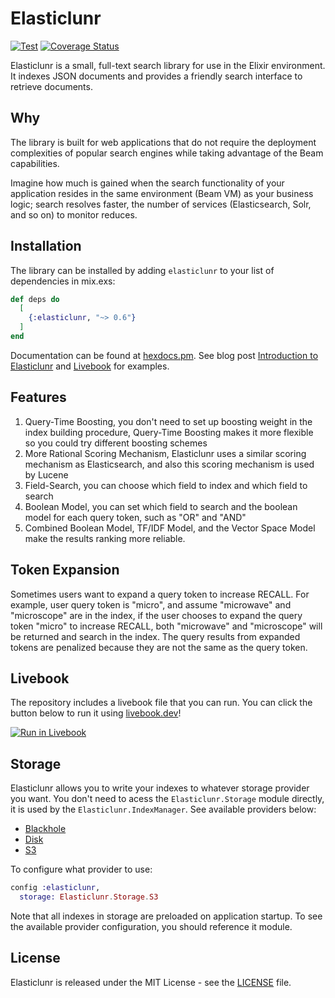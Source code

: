 # Elasticlunr

[![Test](https://github.com/heywhy/ex_elasticlunr/actions/workflows/test.yml/badge.svg?branch=master)](https://github.com/heywhy/ex_elasticlunr/actions) [![Coverage Status](https://coveralls.io/repos/github/heywhy/ex_elasticlunr/badge.svg)](https://coveralls.io/github/heywhy/ex_elasticlunr)

Elasticlunr is a small, full-text search library for use in the Elixir environment. It indexes JSON documents and provides a friendly search interface to retrieve documents.

## Why

The library is built for web applications that do not require the deployment complexities of popular search engines while taking advantage of the Beam capabilities.

Imagine how much is gained when the search functionality of your application resides in the same environment (Beam VM) as your business logic; search resolves faster, the number of services (Elasticsearch, Solr, and so on) to monitor reduces.

## Installation

The library can be installed by adding `elasticlunr` to your list of dependencies in mix.exs:

```elixir
def deps do
  [
    {:elasticlunr, "~> 0.6"}
  ]
end
```

Documentation can be found at [hexdocs.pm](https://hexdocs.pm/elasticlunr). See blog post [Introduction to Elasticlunr](https://atandarash.me/blog/introduction-to-elasticlunr) and [Livebook](#livebook) for examples.

## Features

1. Query-Time Boosting, you don't need to set up boosting weight in the index building procedure, Query-Time Boosting makes it more flexible so you could try different boosting schemes
2. More Rational Scoring Mechanism, Elasticlunr uses a similar scoring mechanism as Elasticsearch, and also this scoring mechanism is used by Lucene
3. Field-Search, you can choose which field to index and which field to search
4. Boolean Model, you can set which field to search and the boolean model for each query token, such as "OR" and "AND"
5. Combined Boolean Model, TF/IDF Model, and the Vector Space Model make the results ranking more reliable.

## Token Expansion

Sometimes users want to expand a query token to increase RECALL. For example, user query token is "micro", and assume "microwave" and "microscope" are in the index, if the user chooses to expand the query token "micro" to increase RECALL, both "microwave" and "microscope" will be returned and search in the index. The query results from expanded tokens are penalized because they are not the same as the query token.

## Livebook

The repository includes a livebook file that you can run. You can click the button below to run it using [livebook.dev](https://livebook.dev)!

[![Run in Livebook](https://livebook.dev/badge/v1/blue.svg)](https://livebook.dev/run?url=https%3A%2F%2Fgithub.com%2Fheywhy%2Fex_elasticlunr%2Fblob%2Fmaster%2Fdocs.livemd)

## Storage

Elasticlunr allows you to write your indexes to whatever storage provider you want. You don't need to acess the `Elasticlunr.Storage` module directly, it is used by the `Elasticlunr.IndexManager`. See available providers below:

* [Blackhole](https://github.com/heywhy/ex_elasticlunr/blob/master/lib/elasticlunr/storage/blackhole.ex)
* [Disk](https://github.com/heywhy/ex_elasticlunr/blob/master/lib/elasticlunr/storage/disk.ex)
* [S3](https://github.com/heywhy/ex_elasticlunr_s3)

To configure what provider to use:

```elixir
config :elasticlunr,
  storage: Elasticlunr.Storage.S3
```

Note that all indexes in storage are preloaded on application startup. To see the available provider configuration, you should reference it module.

## License

Elasticlunr is released under the MIT License - see the [LICENSE](https://github.com/heywhy/ex_elasticlunr/blob/master/LICENSE) file.
